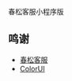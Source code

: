 春松客服小程序版


## 鸣谢

- [春松客服](https://gitee.com/chatopera/cskefu)
- [ColorUI](https://www.color-ui.com)
